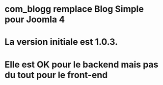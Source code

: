 # com_blogg remplace Blog Simple pour Joomla 4
# La version initiale est 1.0.3. 
# Elle est OK pour le backend mais pas du tout pour le front-end

